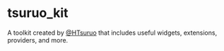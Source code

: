 # tsuruo_kit

A toolkit created by [@HTsuruo](https://github.com/HTsuruo) that includes useful widgets, extensions, providers, and more.
